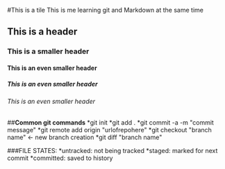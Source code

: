 #This is a tile
This is me learning git and Markdown at the same time
## This is a header
### This is a smaller header
#### This is an even smaller header
##### This is an even smaller header
###### This is an even smaller header

##**Common git commands**
*git init
*git add .
*git commit -a -m "commit message"
*git remote add origin "urlofrepohere"
*git checkout "branch name" <- new branch creation
*git diff "branch name"

###FILE STATES:
*untracked: not being tracked
*staged: marked for next commit
*committed: saved to history
